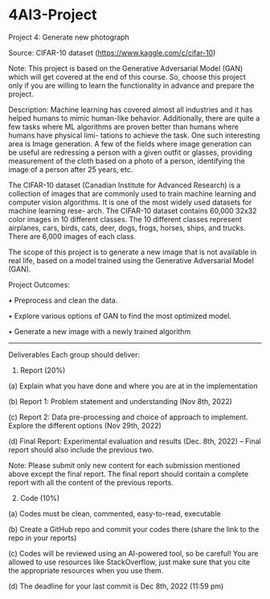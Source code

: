 # 4AI3-Project
Project 4: Generate new photograph

Source: CIFAR-10 dataset (https://www.kaggle.com/c/cifar-10)

Note: This project is based on the Generative Adversarial Model (GAN) which
will get covered at the end of this course. So, choose this project only if you are
willing to learn the functionality in advance and prepare the project.

Description:
Machine learning has covered almost all industries and it has helped humans
to mimic human-like behavior. Additionally, there are quite a few tasks where
ML algorithms are proven better than humans where humans have physical limi-
tations to achieve the task. One such interesting area is Image generation. A few
of the fields where image generation can be useful are redressing a person with a
given outfit or glasses, providing measurement of the cloth based on a photo of a
person, identifying the image of a person after 25 years, etc.

The CIFAR-10 dataset (Canadian Institute for Advanced Research) is a collection
of images that are commonly used to train machine learning and computer vision
algorithms. It is one of the most widely used datasets for machine learning rese-
arch. The CIFAR-10 dataset contains 60,000 32x32 color images in 10 different
classes. The 10 different classes represent airplanes, cars, birds, cats, deer, dogs,
frogs, horses, ships, and trucks. There are 6,000 images of each class.

The scope of this project is to generate a new image that is not available in
real life, based on a model trained using the Generative Adversarial Model (GAN).

Project Outcomes:

• Preprocess and clean the data.

• Explore various options of GAN to find the most optimized model.

• Generate a new image with a newly trained algorithm


-------------------------------------------------------------------------------

Deliverables
Each group should deliver:

1. Report (20%)

(a) Explain what you have done and where you are at in the implementation

(b) Report 1: Problem statement and understanding (Nov 8th, 2022)

(c) Report 2: Data pre-processing and choice of approach to implement. Explore the different options (Nov 29th, 2022)

(d) Final Report: Experimental evaluation and results (Dec. 8th, 2022) – Final report should also include the previous two.


Note: Please submit only new content for each submission mentioned above
except the final report. The final report should contain a complete report
with all the content of the previous reports.


2. Code (10%)

(a) Codes must be clean, commented, easy-to-read, executable

(b) Create a GitHub repo and commit your codes there (share the link to the repo in your reports)

(c) Codes will be reviewed using an AI-powered tool, so be careful! You are allowed to use resources like StackOverflow, just make sure that you cite the appropriate resources when you use them.

(d) The deadline for your last commit is Dec 8th, 2022 (11:59 pm)


